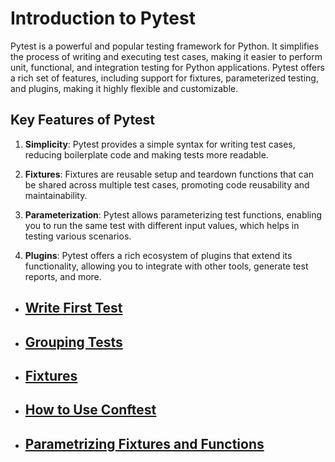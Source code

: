 # Introduction to Pytest

Pytest is a powerful and popular testing framework for Python. It simplifies the process of writing and executing test cases, making it easier to perform unit, functional, and integration testing for Python applications. Pytest offers a rich set of features, including support for fixtures, parameterized testing, and plugins, making it highly flexible and customizable.

## Key Features of Pytest

1. **Simplicity**: Pytest provides a simple syntax for writing test cases, reducing boilerplate code and making tests more readable.

2. **Fixtures**: Fixtures are reusable setup and teardown functions that can be shared across multiple test cases, promoting code reusability and maintainability.

3. **Parameterization**: Pytest allows parameterizing test functions, enabling you to run the same test with different input values, which helps in testing various scenarios.

4. **Plugins**: Pytest offers a rich ecosystem of plugins that extend its functionality, allowing you to integrate with other tools, generate test reports, and more.

- ## [Write First Test](docs/pytest/write_first_test.md)
- ## [Grouping Tests](docs/pytest/grouping_tests.md)
- ## [Fixtures](docs/pytest/fixtures.md)
- ## [How to Use Conftest](docs/pytest/how_to_use_conftest.md)
- ## [Parametrizing Fixtures and Functions](docs/pytest/parametrizing_fixtures_and_functions.md)